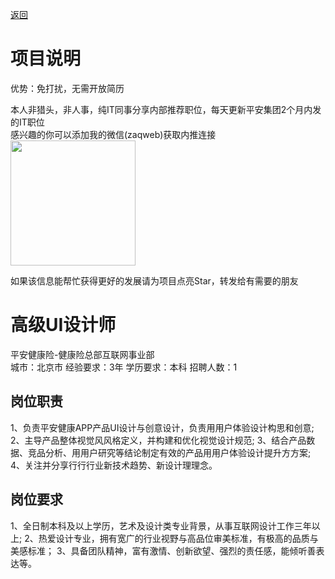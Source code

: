[返回](../)

# 项目说明

优势：免打扰，无需开放简历

本人非猎头，非人事，纯IT同事分享内部推荐职位，每天更新平安集团2个月内发的IT职位  
感兴趣的你可以添加我的微信(zaqweb)获取内推连接  
<img src="https://github.com/zaqweb/PA-IT-JOBS/blob/master/WechatICode.jpeg"  height="200" width="200">

如果该信息能帮忙获得更好的发展请为项目点亮Star，转发给有需要的朋友

# 高级UI设计师
平安健康险-健康险总部互联网事业部  
城市：北京市 经验要求：3年 学历要求：本科  招聘人数：1

## 岗位职责
1、负责平安健康APP产品UI设计与创意设计，负责⽤用户体验设计构思和创意; 
2、主导产品整体视觉⻛风格定义，并构建和优化视觉设计规范; 
3、结合产品数据、竞品分析、⽤用户研究等结论制定有效的产品⽤用户体验设计提升⽅方案; 
4、关注并分享⾏行行业新技术趋势、新设计理理念。

## 岗位要求
1、全日制本科及以上学历，艺术及设计类专业背景，从事互联网设计工作三年以上; 
2、热爱设计专业，拥有宽广的行业视野与高品位审美标准，有极高的品质与美感标准；
3、具备团队精神，富有激情、创新欲望、强烈的责任感，能倾听善表达等。




